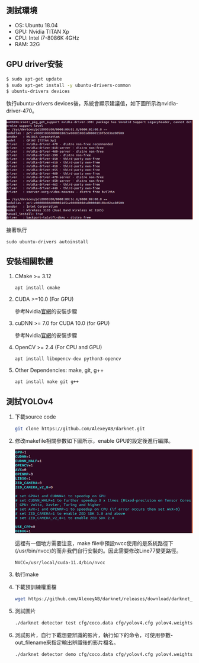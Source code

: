 ## 測試環境
* OS: Ubuntu 18.04
* GPU: Nvidia TITAN Xp
* CPU: Intel i7-8086K 4GHz
* RAM: 32G

## GPU driver安裝
```bash
$ sudo apt-get update
$ sudo apt-get install -y ubuntu-drivers-common
$ ubuntu-drivers devices
```
執行ubuntu-drivers devices後，系統會顯示建議值，如下圖所示為nvidia-driver-470。

![img1](img/img_1.png)

接著執行
```
sudo ubuntu-drivers autoinstall
```

## 安裝相關軟體
1. CMake >= 3.12
    ``` bash
    apt install cmake
    ```
2. CUDA >=10.0 (For GPU)

    參考Nvidia[官網](https://docs.nvidia.com/cuda/cuda-installation-guide-linux/index.html)的安裝步驟
3. cuDNN >= 7.0 for CUDA 10.0 (for GPU)

    參考Nvidia[官網](https://docs.nvidia.com/deeplearning/cudnn/install-guide/index.html)的安裝步驟
4. OpenCV >= 2.4 (For CPU and GPU)
    ``` bash
    apt install libopencv-dev python3-opencv
    ```
5. Other Dependencies: make, git, g++
    ``` bash
    apt install make git g++
    ```
## 測試YOLOv4
1. 下載source code
    ```bash
    git clone https://github.com/AlexeyAB/darknet.git
    ```
2. 修改makefile相關參數如下圖所示，enable GPU的設定後進行編譯。

    ![img2](img/img_2.png)

    這裡有一個地方需要注意，make file中預設nvcc使用的是系統路徑下(/usr/bin/nvcc)的而非我們自行安裝的。因此需要修改Line77變更路徑。
    ```
    NVCC=/usr/local/cuda-11.4/bin/nvcc
    ```
3. 執行make
4. 下載預訓練權重檔
    ```bash
    wget https://github.com/AlexeyAB/darknet/releases/download/darknet_yolo_v3_optimal/yolov4.weights
    ```
5. 測試圖片
    ``` bash
    ./darknet detector test cfg/coco.data cfg/yolov4.cfg yolov4.weights data/person.jpg
    ```
6. 測試影片，自行下載想要辨識的影片，執行如下的命令，可使用參數-out_filename來指定輸出辨識後的影片檔名。
    ``` bash
    ./darknet detector demo cfg/coco.data cfg/yolov4.cfg yolov4.weights test.mp4 -out_filename rosio.avi
    ```
